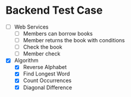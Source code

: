 # Backend Test Case

- [ ] Web Services
  - [ ] Members can borrow books
  - [ ] Member returns the book with conditions
  - [ ] Check the book
  - [ ] Member check

- [x] Algorithm
  - [x] Reverse Alphabet
  - [x] Find Longest Word
  - [x] Count Occurrences
  - [x] Diagonal Difference

